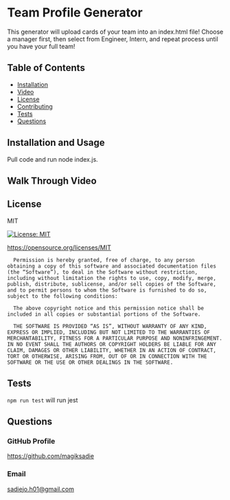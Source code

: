 # Team Profile Generator

This generator will upload cards of your team into an index.html file! Choose a manager first, then select from Engineer, Intern, and repeat process until you have your full team!

## Table of Contents

* [Installation](#installation)
* [Video](#walk-through-video)
* [License](#license)
* [Contributing](#contributing)
* [Tests](#tests)
* [Questions](#questions)

## Installation and Usage

Pull code and run node index.js.

## Walk Through Video

## License

MIT

[![License: MIT](https://img.shields.io/badge/License-MIT-yellow.svg)](https://opensource.org/licenses/MIT)

https://opensource.org/licenses/MIT


      Permission is hereby granted, free of charge, to any person obtaining a copy of this software and associated documentation files (the “Software”), to deal in the Software without restriction, including without limitation the rights to use, copy, modify, merge, publish, distribute, sublicense, and/or sell copies of the Software, and to permit persons to whom the Software is furnished to do so, subject to the following conditions:

      The above copyright notice and this permission notice shall be included in all copies or substantial portions of the Software.
      
      THE SOFTWARE IS PROVIDED “AS IS”, WITHOUT WARRANTY OF ANY KIND, EXPRESS OR IMPLIED, INCLUDING BUT NOT LIMITED TO THE WARRANTIES OF MERCHANTABILITY, FITNESS FOR A PARTICULAR PURPOSE AND NONINFRINGEMENT. IN NO EVENT SHALL THE AUTHORS OR COPYRIGHT HOLDERS BE LIABLE FOR ANY CLAIM, DAMAGES OR OTHER LIABILITY, WHETHER IN AN ACTION OF CONTRACT, TORT OR OTHERWISE, ARISING FROM, OUT OF OR IN CONNECTION WITH THE SOFTWARE OR THE USE OR OTHER DEALINGS IN THE SOFTWARE.

## Tests

`npm run test` will run jest

## Questions

### GitHub Profile

https://github.com/magiksadie

### Email

sadiejo.h01@gmail.com